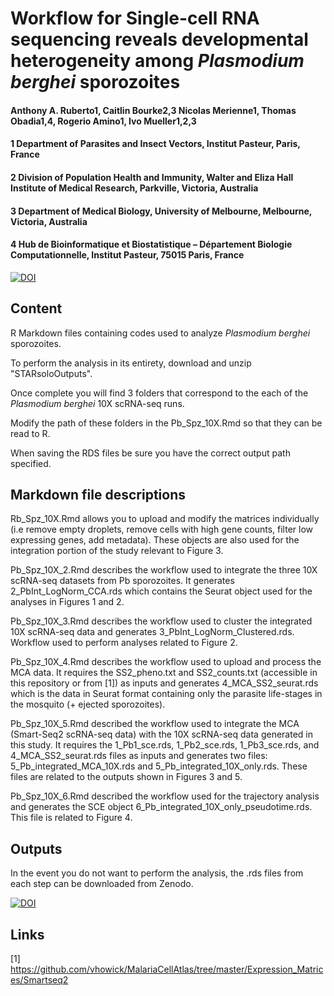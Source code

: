 # Workflow for **Single-cell RNA sequencing reveals developmental heterogeneity among *Plasmodium berghei* sporozoites**
#### Anthony A. Ruberto1, Caitlin Bourke2,3 Nicolas Merienne1, Thomas Obadia1,4, Rogerio Amino1, Ivo Mueller1,2,3
#### 1 Department of Parasites and Insect Vectors, Institut Pasteur, Paris, France
#### 2 Division of Population Health and Immunity, Walter and Eliza Hall Institute of Medical Research, Parkville, Victoria, Australia
#### 3 Department of Medical Biology, University of Melbourne, Melbourne, Victoria, Australia
#### 4 Hub de Bioinformatique et Biostatistique – Département Biologie Computationnelle, Institut Pasteur, 75015 Paris, France


[![DOI](https://doi.org/10.1038/s41598-021-82914-w.svg)](https://doi.org/10.1038/s41598-021-82914-w)


## Content

R Markdown files containing codes used to analyze *Plasmodium berghei* sporozoites.

To perform the analysis in its entirety, download and unzip "STARsoloOutputs".

Once complete you will find 3 folders that correspond to the each of the *Plasmodium berghei* 10X scRNA-seq runs.

Modify the path of these folders in the Pb_Spz_10X.Rmd so that they can be read to R.

When saving the RDS files be sure you have the correct output path specified.

## Markdown file descriptions

Rb_Spz_10X.Rmd allows you to upload and modify the matrices individually (i.e remove empty droplets, remove cells with high gene counts, filter low expressing 
genes, add metadata). These objects are also used for the integration portion of the study relevant to Figure 3.

Pb_Spz_10X_2.Rmd describes the workflow used to integrate the three 10X scRNA-seq datasets from Pb sporozoites. It generates 2_PbInt_LogNorm_CCA.rds which contains the Seurat object used for the analyses in Figures 1 and 2.

Pb_Spz_10X_3.Rmd describes the workflow used to cluster the integrated 10X scRNA-seq data and generates 3_PbInt_LogNorm_Clustered.rds. Workflow used to perform analyses related to Figure 2.

Pb_Spz_10X_4.Rmd describes the workflow used to upload and process the MCA data. It requires the SS2_pheno.txt and SS2_counts.txt (accessible in this repository or from [1]) as inputs and generates 4_MCA_SS2_seurat.rds which is the data in Seurat format containing only the parasite life-stages in the mosquito (+ ejected sporozoites). 

Pb_Spz_10X_5.Rmd described the workflow used to integrate the MCA (Smart-Seq2 scRNA-seq data) with the 10X scRNA-seq data generated in this study. It requires the 
1_Pb1_sce.rds, 1_Pb2_sce.rds, 1_Pb3_sce.rds, and 4_MCA_SS2_seurat.rds files as inputs and generates two files: 
5_Pb_integrated_MCA_10X.rds and 5_Pb_integrated_10X_only.rds. These files are related to the outputs shown in Figures 3 and 5.

Pb_Spz_10X_6.Rmd described the workflow used for the trajectory analysis and generates the SCE object 6_Pb_integrated_10X_only_pseudotime.rds. This file is related to Figure 4.

## Outputs

In the event you do not want to perform the analysis, the .rds files from each step can be downloaded from Zenodo.

[![DOI](https://zenodo.org/badge/DOI/10.5281/zenodo.4165032.svg)](https://doi.org/10.5281/zenodo.4165032)


## Links

[1] https://github.com/vhowick/MalariaCellAtlas/tree/master/Expression_Matrices/Smartseq2






